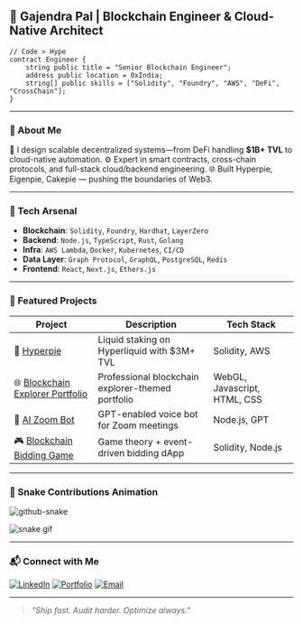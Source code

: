 
## 💠 Gajendra Pal | Blockchain Engineer & Cloud-Native Architect

```solidity
// Code > Hype
contract Engineer {
    string public title = "Senior Blockchain Engineer";
    address public location = 0xIndia;
    string[] public skills = ["Solidity", "Foundry", "AWS", "DeFi", "CrossChain"];
}
````

---

### 🧠 About Me

🚀 I design scalable decentralized systems—from DeFi handling **\$1B+ TVL** to cloud-native automation.
⚙️ Expert in smart contracts, cross-chain protocols, and full-stack cloud/backend engineering.
🌐 Built Hyperpie, Eigenpie, Cakepie — pushing the boundaries of Web3.

---

### 🔨 Tech Arsenal

* **Blockchain**: `Solidity`, `Foundry`, `Hardhat`, `LayerZero`
* **Backend**: `Node.js`, `TypeScript`, `Rust`, `Golang`
* **Infra**: `AWS Lambda`, `Docker`, `Kubernetes`, `CI/CD`
* **Data Layer**: `Graph Protocol`, `GraphQL`, `PostgreSQL`, `Redis`
* **Frontend**: `React`, `Next.js`, `Ethers.js`

---

### 🧩 Featured Projects

| Project                    | Description                                  | Tech Stack            |
| -------------------------- | -------------------------------------------- | --------------------- |
| 🧪 [Hyperpie](https://www.hyperliquid.magpiexyz.io/stake)                | Liquid staking on Hyperliquid with \$3M+ TVL | Solidity, AWS         |
| 🌐 [Blockchain Explorer Portfolio](https://gajendra0180.github.io/Portfolio/)       | Professional blockchain explorer-themed portfolio | WebGL, Javascript, HTML, CSS |
| 🤖 [AI Zoom Bot](https://github.com/gajendra0180/AI-Bot-For-Zoom/tree/zoom-GPT-Integration)             | GPT-enabled voice bot for Zoom meetings      | Node.js, GPT          |
| 🎮 [Blockchain Bidding Game](https://github.com/gajendra0180/BLockchain-Bidding-War-Game) | Game theory + event-driven bidding dApp      | Solidity, Node.js     |

---

### 🐍 Snake Contributions Animation

<picture>
  <source media="(prefers-color-scheme: dark)" srcset="github-snake-dark.svg" />
  <source media="(prefers-color-scheme: light)" srcset="github-snake.svg" />
  <img alt="github-snake" src="https://github.com/gajendra0180/gajendra0180/blob/main/github-user-contribution.svg" />
</picture>

![snake gif](https://github.com/gajendra0180/gajendra0180/blob/main/github-user-contribution.svg)

---

### 📬 Connect with Me

[![LinkedIn](https://img.shields.io/badge/LinkedIn-Gajendra-blue)](https://www.linkedin.com/in/gajendra0180/)
[![Portfolio](https://img.shields.io/badge/Portfolio-Click_Here-green)](https://gajendra0180.github.io/Portfolio/)
[![Email](https://img.shields.io/badge/Email-gajendrahitz%40gmail.com-red)](mailto:gajendrahitz@gmail.com)

---

> *"Ship fast. Audit harder. Optimize always."*
